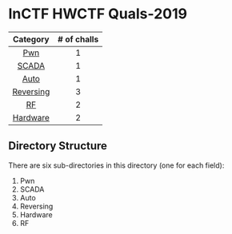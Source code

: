 # InCTF HWCTF Quals-2019

|Category|# of challs|
|:-:|:-:|
|[Pwn](Pwn/)|1|
|[SCADA](SCADA/)|1|
|[Auto](Auto/)|1|
|[Reversing](Reversing/)|3|
|[RF](RF/)|2|
|[Hardware](Hardware/)|2|


## Directory Structure
There are six sub-directories in this directory (one for each field):
1. Pwn
2. SCADA
3. Auto
4. Reversing
5. Hardware 
6. RF
